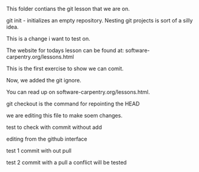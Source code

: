 This folder contians the git lesson that we are on.

git init - initializes an empty repository. Nesting git projects is sort of a 
silly idea.

This is a change i want to test on.

The website for todays lesson can be found at: 
software-carpentry.org/lessons.html

This is the first exercise to show we can comit.

Now, we added the git ignore.

You can read up on software-carpentry.org/lessons.html.

git checkout is the command for repointing the HEAD

we are editing this file to make soem changes.

test to check with commit without add

editing from the github interface

test 1 commit with out pull

test 2 commit with a pull a conflict will be tested
